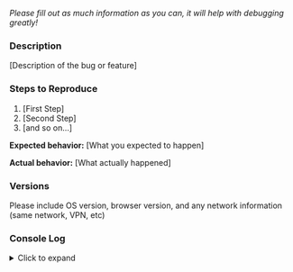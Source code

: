 *Please fill out as much information as you can, it will help with debugging greatly!*

### Description

[Description of the bug or feature]

### Steps to Reproduce

1. [First Step]
2. [Second Step]
3. [and so on...]

**Expected behavior:** [What you expected to happen]

**Actual behavior:** [What actually happened]

### Versions

Please include OS version, browser version, and any network information (same network, VPN, etc)

### Console Log
<details>

<summary>Click to expand</summary>

```
Paste your console log here
```
<details>
